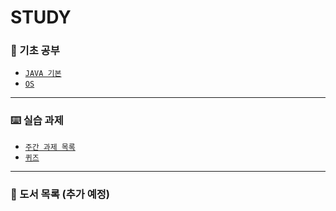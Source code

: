 # STUDY

### 📝 기초 공부

* [`JAVA 기본`](https://github.com/sanscout1/javaStudy/tree/main/src/Java\_Lecture)
* [`OS`](https://github.com/sanscout1/javaStudy/tree/main/src/OperatingSystem)


***

### ⌨️ 실습 과제

* [`주간 과제 목록`](https://github.com/sanscout1/javaStudy/tree/main/src/Java\_assignments)
* [`퀴즈`](https://github.com/sanscout1/javaStudy/tree/main/src/Java\_Test/shinsegaeTranning/javaBasic)


***

### 📗 도서 목록 (추가 예정)


